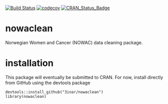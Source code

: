 [![Build Status](https://travis-ci.org/3inar/nowaclean.svg?branch=master)](https://travis-ci.org/3inar/nowaclean) [![codecov](https://codecov.io/gh/3inar/nowaclean/branch/master/graph/badge.svg)](https://codecov.io/gh/3inar/nowaclean) [![CRAN_Status_Badge](http://www.r-pkg.org/badges/version/nowaclean)](https://cran.r-project.org/package=nowaclean)

# nowaclean

Norwegian Women and Cancer (NOWAC) data cleaning package.

# installation
This package will eventually be submitted to CRAN. For now, install directly from GitHub using the devtools package
```{r}
devtools::install_github("3inar/nowaclean")
library(nowaclean)
```
